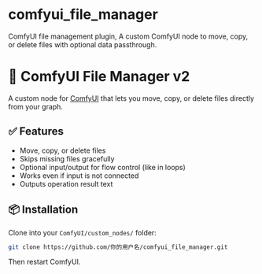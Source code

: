 # comfyui_file_manager
ComfyUI file management plugin, A custom ComfyUI node to move, copy, or delete files with optional data passthrough.
# 🧾 ComfyUI File Manager v2

A custom node for [ComfyUI](https://github.com/comfyanonymous/ComfyUI) that lets you move, copy, or delete files directly from your graph.

## ✅ Features

- Move, copy, or delete files
- Skips missing files gracefully
- Optional input/output for flow control (like in loops)
- Works even if input is not connected
- Outputs operation result text

## 📦 Installation

Clone into your `ComfyUI/custom_nodes/` folder:

```bash
git clone https://github.com/你的用户名/comfyui_file_manager.git
```
Then restart ComfyUI.
